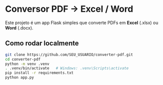 # Conversor PDF → Excel / Word

Este projeto é um app Flask simples que converte PDFs em **Excel** (.xlsx) ou **Word** (.docx).

## Como rodar localmente

```bash
git clone https://github.com/SEU_USUARIO/converter-pdf.git
cd converter-pdf
python -m venv .venv
. .venv/bin/activate   # Windows: .venv\Scripts\activate
pip install -r requirements.txt
python app.py